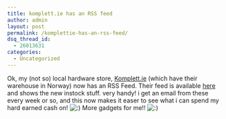 ```yaml
---
title: komplett.ie has an RSS feed
author: admin
layout: post
permalink: /komplettie-has-an-rss-feed/
dsq_thread_id:
  - 26013631
categories:
  - Uncategorized
---
```

Ok, my (not so) local hardware store, [Komplett.ie][1] (which have their warehouse in Norway) now has an RSS Feed. Their feed is available [here][2] and shows the new instock stuff. very handy! i get an email from these every week or so, and this now makes it easer to see what i can spend my hard earned cash on! <img src="http://blog.lotas-smartman.net/wp-includes/images/smilies/icon_smile.gif" alt=":)" class="wp-smiley" /> More gadgets for me!! <img src="http://blog.lotas-smartman.net/wp-includes/images/smilies/icon_smile.gif" alt=":)" class="wp-smiley" />

 [1]: http://www.komplett.ie
 [2]: http://www.komplett.ie/k/feed.asp?stocked